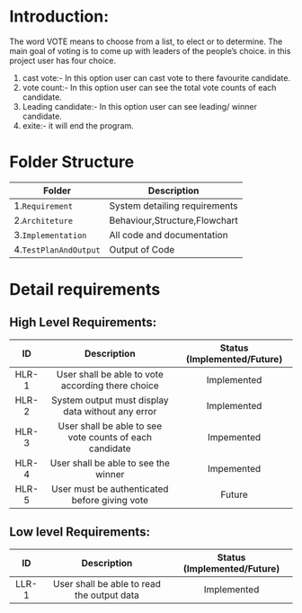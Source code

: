 # Introduction: 

 The word VOTE means to choose from a list, to elect or to determine. The main goal of voting is to come up with leaders of the people’s choice. in this project user has four choice. 
1. cast vote:- In this option user can cast vote to there favourite candidate.
2. vote count:- In this option user can see the total vote counts of each candidate. 
3. Leading candidate:- In this option user can see leading/ winner candidate.
4. exite:- it will end the program.


# Folder Structure
|Folder        |Description |
|-------------|-----------|
|1.`Requirement`|System detailing requirements|
|2.`Architeture`|Behaviour,Structure,Flowchart|
|3.`Implementation`|All code and documentation|
|4.`TestPlanAndOutput`|Output of Code|


# Detail requirements
## High Level Requirements:

| ID | Description | Status (Implemented/Future)|
|:---:|:---:|:---:|
|HLR-1| User shall be able to vote according there choice |Implemented|
|HLR-2| System output must display data without any error |Implemented|
|HLR-3| User shall be able to see vote counts of each candidate |Impemented|
|HLR-4| User shall be able to see the winner |Impemented|
|HLR-5| User must be authenticated before giving vote |Future|


##  Low level Requirements:
| ID | Description | Status (Implemented/Future)|
|:---:|:---:|:---:|
|LLR-1|User shall be able to read the output data|Implemented| 
